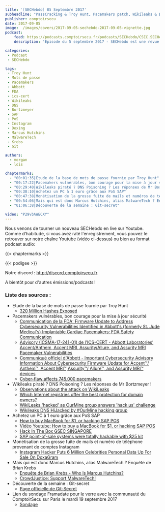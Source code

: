 ```yaml
---
title: '[SECHebdo] 05 Septembre 2017'
subheadline: "PassCracking & Troy Hunt, Pacemakers patch, Wikileaks & DNS, SAP POS & PC à 1€, Doxagram, MalwareTech, Git-Secret, etc."
publisher: comptoirsecu
date: 2017-09-05
image:  /images/covers/2017-09-05-sechebdo-2017-09-05-vignette.jpg
podcast:
    feed: https://podcasts.comptoirsecu.fr/podcasts/SECHebdo/CSEC.SECHebdo.2017-09-05.mp3
    description: "Épisode du 5 septembre 2017 - SECHebdo est une revue de l'actualité cybersécurité réalisé en live sur Youtube, généralement le mardi soir."

categories:
 - Podcast
 - SECHebdo

tags:
 - Troy Hunt
 - Mots de passe
 - Pacemakers
 - Abbott
 - FDA
 - ics-cert
 - Wikileaks
 - DNS
 - Bortzmeyer
 - SAP
 - PoS
 - Instagram
 - Doxing
 - Marcus Hutchins
 - MalwareTech
 - Krebs
 - Git

authors:
  - morgan
  - lois

chaptermarks:
  - "00:01:35|Etude de la base de mots de passe fournie par Troy Hunt"
  - "00:17:22|Pacemakers vulnérables, bon courage pour la mise à jour sécurité"
  - "00:29:40|Wikileaks piraté ? DNS Poisoning ? Les réponses de Mr Bortzmeyer !"
  - "00:38:10|Achetez un PC à 1 euro grâce aux PoS SAP"
  - "00:47:38|Monétisation de la grosse fuite de mails et numéros de téléphone provenant de comptes Instagram"
  - "00:54:06|Mais qui est donc Marcus Hutchins, alias MalwareTech ? Enquête de Brian Krebs"
  - "01:06:38|Découverte de la semaine : Git-secret"

video: "P29vbAWECXY"
---
```


Nous venons de tourner un nouveau SECHebdo en live sur Youtube. Comme d'habitude, si vous avez raté l'enregistrement, vous pouvez le retrouver sur notre chaîne Youtube (vidéo ci-dessus) ou bien au format podcast audio:

{{< chaptermarks >}}

{{< podigee >}}

Notre discord : <http://discord.comptoirsecu.fr>

A bientôt pour d'autres émissions/podcasts!

### Liste des sources :

* Etude de la base de mots de passe fournie par Troy Hunt
    * [320 Million Hashes Exposed](https://cynosureprime.blogspot.fr/2017/08/320-million-hashes-exposed.html)
* Pacemakers vulnérables, bon courage pour la mise à jour sécurité
    * [Communication de la FDA: Firmware Update to Address Cybersecurity Vulnerabilities Identified in Abbott's (formerly St. Jude Medical's) Implantable Cardiac Pacemakers: FDA Safety Communication](https://www.fda.gov/MedicalDevices/Safety/AlertsandNotices/ucm573669.htm)
    * [Advisory (ICSMA-17-241-01) de l'ICS-CERT - Abbott Laboratories’ Accent/Anthem, Accent MRI, Assurity/Allure, and Assurity MRI Pacemaker Vulnerabilities](https://ics-cert.us-cert.gov/advisories/ICSMA-17-241-01)
    * [Communiqué officiel d'Abbott - Important Cybersecurity Advisory Information About Cybersecurity Firmware Update for Accent™/ Anthem™, Accent MRI™,Assurity™/ Allure™, and Assurity MRI™ devices](https://www.sjm.com/~/media/galaxy/hcp/resources-reimbursement/technical-resources/product-adviseries-archive/cybersecurity-pacemaker-firmware/pacemaker-firmware-update-doctor-letter-aug2017-us.pdf?la)
    * [Cyber-flaw affects 745,000 pacemakers](http://www.bbc.com/news/technology-41099867)
* Wikileaks piraté ? DNS Poisoning ? Les réponses de Mr Bortzmeyer !
    * [Observations about the attack on WikiLeaks](http://www.bortzmeyer.org/observations-wikileaks.html)
    * [Which Internet registries offer the best protection for domain owners?](https://www.eff.org/files/2017/08/02/domain_registry_whitepaper.pdf)
    * [WikiLeaks 'hacked' as OurMine group answers 'hack us' challenge](https://www.theguardian.com/technology/2017/aug/31/wikileaks-hacked-ourmine-group-julian-assange-dns-attack)
    * [Wikileaks DNS HiJacked by #OurMine hacking group](https://www.reddit.com/r/conspiracy/comments/6x4hpr/wikileaks_dns_hijacked_by_ourmine_hacking_group/)
* Achetez un PC à 1 euro grâce aux PoS SAP
    * [How to buy MacBook for $1, or hacking SAP POS](https://erpscan.com/research/hacking-sap-pos/)
    * [Vidéo Youtube: How to buy a MacBook for $1, or hacking SAP POS](https://www.youtube.com/watch?v=kP1xHUBnAEs)
    * [Hack In The Box GSEC SINGAPORE](https://gsec.hitb.org/sg2017/)
    * [SAP point-of-sale systems were totally hackable with $25 kit](https://www.theregister.co.uk/2017/08/29/sap_pos_vulnerability/)
* Monétisation de la grosse fuite de mails et numéro de téléphone provenant de comptes Instagram
    * [Instagram Hacker Puts 6 Million Celebrities Personal Data Up For Sale On DoxaGram](https://thehackernews.com/2017/09/instagram-hack-doxagram.html)
* Mais qui est donc Marcus Hutchins, alias MalwareTech ? Enquête de Brian Krebs
    * [Enquête de Brian Krebs - Who Is Marcus Hutchins?](https://krebsonsecurity.com/2017/09/who-is-marcus-hutchins/)
    * [CrowdJustice: Support MalwareTech!](https://www.crowdjustice.com/case/malwaretech/)
* Découverte de la semaine : Git-secret
    * [Page officielle de Git-Secret](http://git-secret.io/)
* Lien du sondage Framadate pour le verre avec la communauté du ComptoirSecu sur Paris le mardi 19 septembre 2017
    *  [Sondage](https://framadate.org/comptoirsecu)
